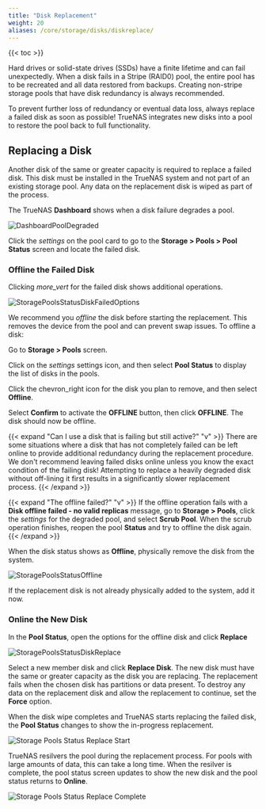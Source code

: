 ```yaml
---
title: "Disk Replacement"
weight: 20
aliases: /core/storage/disks/diskreplace/
---
```


{{< toc >}}

Hard drives or solid-state drives (SSDs) have a finite lifetime and can fail unexpectedly.
When a disk fails in a Stripe (RAID0) pool, the entire pool has to be recreated and all data restored from backups.
Creating non-stripe storage pools that have disk redundancy is always recommended.

To prevent further loss of redundancy or eventual data loss, always replace a failed disk as soon as possible!
TrueNAS integrates new disks into a pool to restore the pool back to full functionality.

## Replacing a Disk

Another disk of the same or greater capacity is required to replace a failed disk.
This disk must be installed in the TrueNAS system and not part of an existing storage pool.
Any data on the replacement disk is wiped as part of the process.

The TrueNAS **Dashboard** shows when a disk failure degrades a pool.

![DashboardPoolDegraded](/images/CORE/12.0/DashboardPoolDegraded.png "Degraded Pool on the Dashboard")

Click the <i class="material-icons" aria-hidden="true" title="Settings">settings</i> on the pool card to go to the **Storage > Pools > Pool Status** screen and locate the failed disk.

### Offline the Failed Disk

Clicking <i class="material-icons" aria-hidden="true" title="Options">more_vert</i> for the failed disk shows additional operations.

![StoragePoolsStatusDiskFailedOptions](/images/CORE/12.0/StoragePoolsStatusDiskFailedOptions.png "Options for a Failed Disk")

We recommend you *offline* the disk before starting the replacement. 
This removes the device from the pool and can prevent swap issues. To offline a disk:

Go to **Storage > Pools** screen. 

Click on the <i class="material-icons" aria-hidden="true" title="Settings">settings</i> settings icon, and then select **Pool Status** to display the list of disks in the pools.

Click the <span class="material-icons">chevron_right</span> icon for the disk you plan to remove, and then select **Offline**.

Select **Confirm** to activate the **OFFLINE** button, then click **OFFLINE**. The disk should now be offline.

{{< expand "Can I use a disk that is failing but still active?" "v" >}}
There are some situations where a disk that has not completely failed can be left online to provide additional redundancy during the replacement procedure.
We don't recommend leaving failed disks online unless you know the exact condition of the failing disk!
Attempting to replace a heavily degraded disk without off-lining it first results in a significantly slower replacement process.
{{< /expand >}}

{{< expand "The offline failed?" "v" >}}
If the offline operation fails with a **Disk offline failed - no valid replicas** message, go to **Storage > Pools**, click the <i class="material-icons" aria-hidden="true" title="Settings">settings</i> for the degraded pool, and select **Scrub Pool**.
When the scrub operation finishes, reopen the pool **Status** and try to offline the disk again.
{{< /expand >}}

When the disk status shows as **Offline**, physically remove the disk from the system.

![StoragePoolsStatusOffline](/images/CORE/12.0/StoragePoolsStatusOffline.png "Disk Offline Status")

If the replacement disk is not already physically added to the system, add it now.

### Online the New Disk

In the **Pool Status**, open the options for the offline disk and click **Replace**

![StoragePoolsStatusDiskReplace](/images/CORE/12.0/StoragePoolsStatusDiskReplace.png "Disk Replace Options")

Select a new member disk and click **Replace Disk**.
The new disk must have the same or greater capacity as the disk you are replacing.
The replacement fails when the chosen disk has partitions or data present.
To destroy any data on the replacement disk and allow the replacement to continue, set the **Force** option.

When the disk wipe completes and TrueNAS starts replacing the failed disk, the **Pool Status** changes to show the in-progress replacement.

![Storage Pools Status Replace Start](/images/CORE/12.0/StoragePoolsStatusReplaceStart.png "Disk Replacement Started")

TrueNAS resilvers the pool during the replacement process.
For pools with large amounts of data, this can take a long time.
When the resilver is complete, the pool status screen updates to show the new disk and the pool status returns to **Online**.

![Storage Pools Status Replace Complete](/images/CORE/12.0/StoragePoolsStatusReplaceComplete.png "Replacement Complete")
